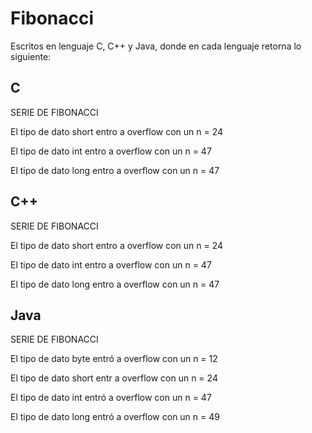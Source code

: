 # Fibonacci #

Escritos en lenguaje C, C++ y Java, donde en cada lenguaje retorna lo siguiente:

## C ##

SERIE DE FIBONACCI

El tipo de dato short entro a overflow con un n = 24

El tipo de dato int entro a overflow con un n = 47

El tipo de dato long entro a overflow con un n = 47


## C++ ##

SERIE DE FIBONACCI

El tipo de dato short entro a overflow con un n = 24

El tipo de dato int entro a overflow con un n = 47

El tipo de dato long entro a overflow con un n = 47

## Java ##

SERIE DE FIBONACCI

El tipo de dato byte entró a overflow con un n = 12

El tipo de dato short entr a overflow con un n = 24

El tipo de dato int entró a overflow con un n = 47

El tipo de dato long entró a overflow con un n = 49
